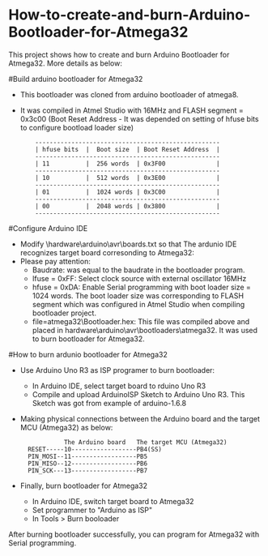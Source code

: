 # How-to-create-and-burn-Arduino-Bootloader-for-Atmega32
This project shows how to create and burn Arduino Bootloader for Atmega32. More details as below:

#Build arduino bootloader for Atmega32
- This bootloader was cloned from arduino bootloader of atmega8.
- It was compiled in Atmel Studio with 16MHz and FLASH segment = 0x3c00 (Boot Reset Address - It was depended on setting of hfuse bits to configure bootload loader size)
            
          ---------------------------------------------------
          | hfuse bits  |  Boot size  | Boot Reset Address  |
          ---------------------------------------------------
          | 11          |  256 words  | 0x3F00              |
          ---------------------------------------------------
          | 10          |  512 words  | 0x3E00              |
          ---------------------------------------------------
          | 01          |  1024 words | 0x3C00              |
          ---------------------------------------------------
          | 00          |  2048 words | 0x3800              |
          ---------------------------------------------------
          
#Configure Arduino IDE 
- Modify \hardware\arduino\avr\boards.txt so that The ardunio IDE recognizes target board corresonding to Atmega32: 
- Please pay attention: 
  + Baudrate: was equal to the baudrate in the bootloader program. 
  + lfuse = 0xFF: Select clock source with external oscillator 16MHz
  + hfuse = 0xDA: Enable Serial programming with boot loader size = 1024 words. The boot loader size was corresponding to FLASH segment which was configured in Atmel Studio when compiling bootloader project. 
  + file=atmega32\Bootloader.hex: This file was compiled above and placed in hardware\arduino\avr\bootloaders\atmega32\. It was used to burn bootloader for Atmega32.

#How to burn ardunio bootloader for Atmega32
- Use Arduino Uno R3 as ISP programer to burn bootloader: 
  + In Arduino IDE, select target board to rduino Uno R3
  + Compile and upload ArduinoISP Sketch to Arduino Uno R3. This Sketch was got from example of arduino-1.6.8
- Making physical connections between the Arduino board and the target MCU (Atmega32) as below: 

                  The Arduino board   The target MCU (Atmega32)                 
        RESET-----10------------------PB4(SS)
        PIN_MOSI--11------------------PB5                        
        PIN_MISO--12------------------PB6
        PIN_SCK---13------------------PB7
        
- Finally, burn bootloader for Atmega32
  + In Arduino IDE, switch target board to Atmega32
  + Set programmer to "Arduino as ISP"
  + In Tools > Burn booloader
        
After burning bootloader successfully, you can program for Atmega32 with Serial programming. 

